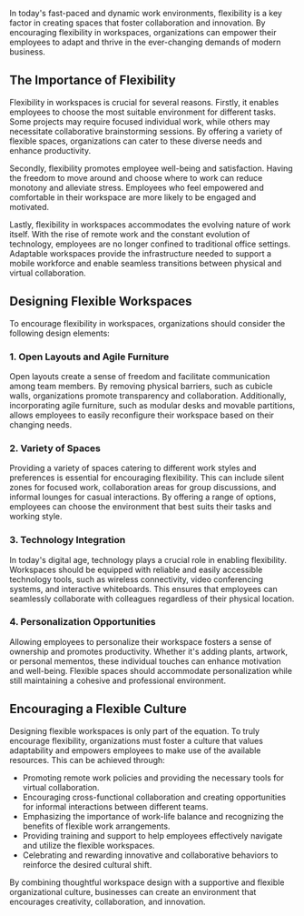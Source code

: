 
In today's fast-paced and dynamic work environments, flexibility is a key factor in creating spaces that foster collaboration and innovation. By encouraging flexibility in workspaces, organizations can empower their employees to adapt and thrive in the ever-changing demands of modern business.

The Importance of Flexibility
-----------------------------

Flexibility in workspaces is crucial for several reasons. Firstly, it enables employees to choose the most suitable environment for different tasks. Some projects may require focused individual work, while others may necessitate collaborative brainstorming sessions. By offering a variety of flexible spaces, organizations can cater to these diverse needs and enhance productivity.

Secondly, flexibility promotes employee well-being and satisfaction. Having the freedom to move around and choose where to work can reduce monotony and alleviate stress. Employees who feel empowered and comfortable in their workspace are more likely to be engaged and motivated.

Lastly, flexibility in workspaces accommodates the evolving nature of work itself. With the rise of remote work and the constant evolution of technology, employees are no longer confined to traditional office settings. Adaptable workspaces provide the infrastructure needed to support a mobile workforce and enable seamless transitions between physical and virtual collaboration.

Designing Flexible Workspaces
-----------------------------

To encourage flexibility in workspaces, organizations should consider the following design elements:

### 1. Open Layouts and Agile Furniture

Open layouts create a sense of freedom and facilitate communication among team members. By removing physical barriers, such as cubicle walls, organizations promote transparency and collaboration. Additionally, incorporating agile furniture, such as modular desks and movable partitions, allows employees to easily reconfigure their workspace based on their changing needs.

### 2. Variety of Spaces

Providing a variety of spaces catering to different work styles and preferences is essential for encouraging flexibility. This can include silent zones for focused work, collaboration areas for group discussions, and informal lounges for casual interactions. By offering a range of options, employees can choose the environment that best suits their tasks and working style.

### 3. Technology Integration

In today's digital age, technology plays a crucial role in enabling flexibility. Workspaces should be equipped with reliable and easily accessible technology tools, such as wireless connectivity, video conferencing systems, and interactive whiteboards. This ensures that employees can seamlessly collaborate with colleagues regardless of their physical location.

### 4. Personalization Opportunities

Allowing employees to personalize their workspace fosters a sense of ownership and promotes productivity. Whether it's adding plants, artwork, or personal mementos, these individual touches can enhance motivation and well-being. Flexible spaces should accommodate personalization while still maintaining a cohesive and professional environment.

Encouraging a Flexible Culture
------------------------------

Designing flexible workspaces is only part of the equation. To truly encourage flexibility, organizations must foster a culture that values adaptability and empowers employees to make use of the available resources. This can be achieved through:

* Promoting remote work policies and providing the necessary tools for virtual collaboration.
* Encouraging cross-functional collaboration and creating opportunities for informal interactions between different teams.
* Emphasizing the importance of work-life balance and recognizing the benefits of flexible work arrangements.
* Providing training and support to help employees effectively navigate and utilize the flexible workspaces.
* Celebrating and rewarding innovative and collaborative behaviors to reinforce the desired cultural shift.

By combining thoughtful workspace design with a supportive and flexible organizational culture, businesses can create an environment that encourages creativity, collaboration, and innovation.
